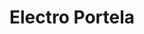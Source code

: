 ---
title: "Electro Portela"
url: /ciudad-autonoma-de-buenos-aires/electro-portela/
shop: Allgemein
---
